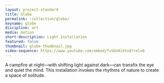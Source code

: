 ```yaml
---
layout: project-standard
title: Globe
permalink: :collection/globe/
keyname: globe
discipline: art
media: motion
short-description: Light Installation
featured: false
thumbnail: globe-thumbnail.jpg
video-sequence: https://www.youtube.com/embed/fvSOx0iXtvQ?rel=0
---
```


A campfire at night&mdash;with shifting light against dark&mdash;can transfix the eye and quiet the mind. This installation invokes the rhythms of nature to create a space of solitude.